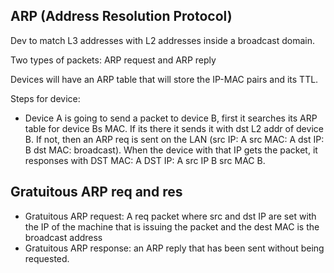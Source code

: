 ## ARP (Address Resolution Protocol)

Dev to match L3 addresses with L2 addresses inside a broadcast domain.

Two types of packets: ARP request and ARP reply

Devices will have an ARP table that will store the IP-MAC pairs and its TTL.

Steps for device: 

- Device A is going to send a packet to device B, first it searches its ARP table for device Bs MAC. 
If its there it sends it with dst L2 addr of device B. If not, then an ARP req is sent on the LAN (src IP: A src MAC: A dst IP: B dst MAC: broadcast). 
When the device with that IP gets the packet, it responses with DST MAC: A DST IP: A src IP B src MAC B.


## Gratuitous ARP req and res

- Gratuitous ARP request: A req packet where src and dst IP are set with the IP of the machine that is issuing the packet and the dest MAC is the broadcast address
- Gratuitous ARP response: an ARP reply that has been sent without being requested.











